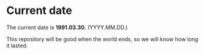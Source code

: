 # Current date

The current date is **1991.03.30.** (YYYY.MM.DD.)

This repository will be good when the world ends, so we will know how long it lasted.